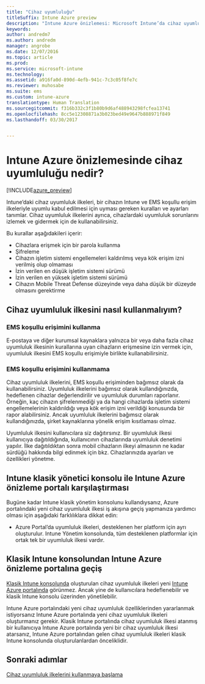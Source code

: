 ```yaml
---
title: "Cihaz uyumluluğu"
titleSuffix: Intune Azure preview
description: "Intune Azure önizlemesi: Microsoft Intune’da cihaz uyumluluğunu öğrenmek için bu konuyu kullanın"
keywords: 
author: andredm7
ms.author: andredm
manager: angrobe
ms.date: 12/07/2016
ms.topic: article
ms.prod: 
ms.service: microsoft-intune
ms.technology: 
ms.assetid: a916fa0d-890d-4efb-941c-7c3c05f8fe7c
ms.reviewer: muhosabe
ms.suite: ems
ms.custom: intune-azure
translationtype: Human Translation
ms.sourcegitcommit: f316b332c3f1b80b9d6af488943298fcfea13741
ms.openlocfilehash: 8cc5e12308871a3b023bed49e9647b888971f849
ms.lasthandoff: 03/30/2017


---
```


# <a name="what-is-device-compliance-in-intune-azure-preview"></a>Intune Azure önizlemesinde cihaz uyumluluğu nedir?

[!INCLUDE[azure_preview](../includes/azure_preview.md)]

Intune’daki cihaz uyumluluk ilkeleri, bir cihazın Intune ve EMS koşullu erişim ilkeleriyle uyumlu kabul edilmesi için uyması gereken kuralları ve ayarları tanımlar. Cihaz uyumluluk ilkelerini ayrıca, cihazlardaki uyumluluk sorunlarını izlemek ve gidermek için de kullanabilirsiniz. 

Bu kurallar aşağıdakileri içerir:

- Cihazlara erişmek için bir parola kullanma
- Şifreleme
- Cihazın işletim sistemi engellemeleri kaldırılmış veya kök erişim izni verilmiş olup olmaması
- İzin verilen en düşük işletim sistemi sürümü
- İzin verilen en yüksek işletim sistemi sürümü
- Cihazın Mobile Threat Defense düzeyinde veya daha düşük bir düzeyde olmasını gerektirme

<!---##  Concepts
Following are some terms and concepts that are useful to understanding how to use compliance policies.

### Device compliance requirements
Compliance requirements are essentially rules like requiring a device PIN or encryption that you can specify as required or not required for a compliance policy.

### Actions for noncompliance

You can specify what needs to happen when a device is determined as noncompliant. This can be a sequence of actions during a specific time.
When you specify these actions, Intune will automatically initiate them in the sequence you specify. See the following example of a sequence of
actions for a device that continues to be in the noncompliant status for
a week:

-   When the device is first determined to be non-compliant, an email with noncompliant notification is sent to the user.

-   3 days after initial noncompliance state, a follow up reminder is sent to the user.

-   5 days after initial noncompliance state, a final reminder with a notification that access to company resources will be blocked on the device in 2 days if the compliance issues are not remediated is sent to the user.

-   7 days after initial noncompliance state, access to company resources is blocked. This requires that you have conditional access policy that specifies that access from noncompliant devices should    be blocked for services such as Exchange and SharePoint.

### Grace Period

This is the time between when a device is first determined as
noncompliant to when access to company resources on that device is blocked. This time allows for time that the user has to resolve
compliance issues on the device. You can also use this time to create your action sequences to send notifications to the user before their access is blocked.

Remember that you need to implement conditional access policies in addition to compliance policies in order for access to company resources to be blocked.--->

##  <a name="how-should-i-use-a-device-compliance-policy"></a>Cihaz uyumluluk ilkesini nasıl kullanmalıyım?

### <a name="using-ems-conditional-access"></a>EMS koşullu erişimini kullanma
E-postaya ve diğer kurumsal kaynaklara yalnızca bir veya daha fazla cihaz uyumluluk ilkesinin kurallarına uyan cihazların erişmesine izin vermek için, uyumluluk ilkesini EMS koşullu erişimiyle birlikte kullanabilirsiniz.

### <a name="not-using-ems-conditional-access"></a>EMS koşullu erişimini kullanmama
Cihaz uyumluluk ilkelerini, EMS koşullu erişiminden bağımsız olarak da kullanabilirsiniz.
Uyumluluk ilkelerini bağımsız olarak kullandığınızda, hedeflenen cihazlar değerlendirilir ve uyumluluk durumları raporlanır. Örneğin, kaç cihazın şifrelenmediği ya da hangi cihazlarda işletim sistemi engellemelerinin kaldırıldığı veya kök erişim izni verildiği konusunda bir rapor alabilirsiniz. Ancak uyumluluk ilkelerini bağımsız olarak kullandığınızda, şirket kaynaklarına yönelik erişim kısıtlaması olmaz.

Uyumluluk ilkesini kullanıcılara siz dağıtırsınız. Bir uyumluluk ilkesi kullanıcıya dağıtıldığında, kullanıcının cihazlarında uyumluluk denetimi yapılır. İlke dağıtıldıktan sonra mobil cihazların ilkeyi almasının ne kadar sürdüğü hakkında bilgi edinmek için bkz. Cihazlarınızda ayarları ve özellikleri yönetme.

##  <a name="intune-classic-admin-console-vs-intune-azure-preview-portal"></a>Intune klasik yönetici konsolu ile Intune Azure önizleme portalı karşılaştırması

Bugüne kadar Intune klasik yönetim konsolunu kullandıysanız, Azure portalındaki yeni cihaz uyumluluk ilkesi iş akışına geçiş yapmanıza yardımcı olması için aşağıdaki farklılıklara dikkat edin:

-   Azure Portal’da uyumluluk ilkeleri, desteklenen her platform için ayrı oluşturulur. Intune Yönetim konsolunda, tüm desteklenen platformlar için ortak tek bir uyumluluk ilkesi vardır.

<!--- -   In the Azure portal, you have the ability to specify actions and notifications that are intiated when a device is determined to be noncompliant. This ability does not exist in the Intune admin console.

-   In the Azure portal, you can set a grace period to allow time for the end-user to get their device back to compliance status before they completely lose the ability to get company data on their device. This is not available in the Intune admin console.--->

##  <a name="migration-from-intune-classic-console-to-intune-azure-preview-portal"></a>Klasik Intune konsolundan Intune Azure önizleme portalına geçiş

[Klasik Intune konsolunda](https://manage.microsoft.com) oluşturulan cihaz uyumluluk ilkeleri yeni [Intune Azure portalında](https://portal.azure.com) görünmez. Ancak yine de kullanıcılara hedeflenebilir ve klasik Intune konsolu üzerinden yönetilebilir.

Intune Azure portalındaki yeni cihaz uyumluluk özelliklerinden yararlanmak istiyorsanız Intune Azure portalında yeni cihaz uyumluluk ilkeleri oluşturmanız gerekir. Klasik Intune portalında cihaz uyumluluk ilkesi atanmış bir kullanıcıya Intune Azure portalında yeni bir cihaz uyumluluk ilkesi atarsanız, Intune Azure portalından gelen cihaz uyumluluk ilkeleri klasik Intune konsolunda oluşturulanlardan önceliklidir.

##  <a name="next-steps"></a>Sonraki adımlar

[Cihaz uyumluluk ilkelerini kullanmaya başlama](get-started-with-device-compliance.md)


<!---### See also

Conditional access--->

